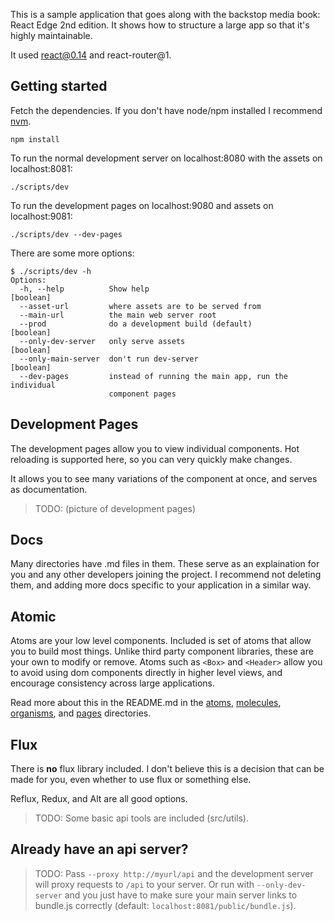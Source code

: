 This is a sample application that goes along with the backstop media book: React Edge 2nd edition. It shows how to structure a large app so that it's highly maintainable.

It used react@0.14 and react-router@1.

## Getting started

Fetch the dependencies. If you don't have node/npm installed I recommend [nvm].

[nvm]: https://github.com/creationix/nvm

    npm install

To run the normal development server on localhost:8080 with the assets on localhost:8081:

    ./scripts/dev

To run the development pages on localhost:9080 and assets on localhost:9081:

    ./scripts/dev --dev-pages

There are some more options:

    $ ./scripts/dev -h
    Options:
      -h, --help          Show help                                        [boolean]
      --asset-url         where assets are to be served from
      --main-url          the main web server root
      --prod              do a development build (default)                 [boolean]
      --only-dev-server   only serve assets                                [boolean]
      --only-main-server  don't run dev-server                             [boolean]
      --dev-pages         instead of running the main app, run the individual
                          component pages

## Development Pages

The development pages allow you to view individual components. Hot reloading is supported here, so you can very quickly make changes.

It allows you to see many variations of the component at once, and serves as documentation.

> TODO: (picture of development pages)

## Docs

Many directories have .md files in them. These serve as an explaination for you and any other developers joining the project. I recommend not deleting them, and adding more docs specific to your application in a similar way.

## Atomic

Atoms are your low level components. Included is set of atoms that allow you to build most things. Unlike third party component libraries, these are your own to modify or remove. Atoms such as `<Box>` and `<Header>` allow you to avoid using dom components directly in higher level views, and encourage consistency across large applications.

Read more about this in the README.md in the [atoms], [molecules], [organisms], and [pages] directories.

[atoms]: src/atoms/README.md
[molecules]: src/molecules/README.md
[organisms]: src/organisms/README.md
[pages]: src/pages/README.md

## Flux

There is **no** flux library included. I don't believe this is a decision that can be made for you, even whether to use flux or something else.

Reflux, Redux, and Alt are all good options.

> TODO: Some basic api tools are included (src/utils).

## Already have an api server?

> TODO: Pass `--proxy http://myurl/api` and the development server will proxy requests to `/api` to your server. Or run with `--only-dev-server` and you just have to make sure your main server links to bundle.js correctly (default: `localhost:8081/public/bundle.js`).


